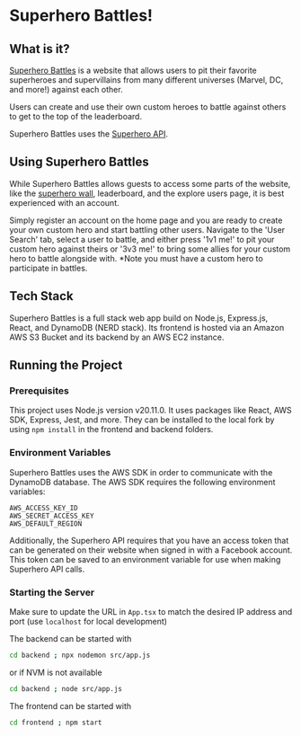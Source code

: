 # Superhero Battles!
## What is it?
[Superhero Battles](http://superherobattlesfrontend.s3-website.us-east-2.amazonaws.com/) is a website that allows users to pit their favorite superheroes and supervillains from many different universes (Marvel, DC, and more!) against each other. 

Users can create and use their own custom heroes to battle against others to get to the top of the leaderboard. 

Superhero Battles uses the [Superhero API](https://superheroapi.com/).

## Using Superhero Battles
While Superhero Battles allows guests to access some parts of the website, like the [superhero wall](http://superherobattlesfrontend.s3-website.us-east-2.amazonaws.com/heroes), leaderboard, and the explore users page, it is best experienced with an account.

Simply register an account on the home page and you are ready to create your own custom hero and start battling other users. Navigate to the 'User Search' tab, select a user to battle, and either press '1v1 me!' to pit your custom hero against theirs or '3v3 me!' to bring some allies for your custom hero to battle alongside with. *Note you must have a custom hero to participate in battles.


## Tech Stack
Superhero Battles is a full stack web app build on Node.js, Express.js, React, and DynamoDB (NERD stack). Its frontend is hosted via an Amazon AWS S3 Bucket and its backend by an AWS EC2 instance.

## Running the Project
### Prerequisites
This project uses Node.js version v20.11.0. It uses packages like React, AWS SDK, Express, Jest, and more. They can be installed to the local fork by using `npm install` in the frontend and backend folders.

### Environment Variables
Superhero Battles uses the AWS SDK in order to communicate with the DynamoDB database. The AWS SDK requires the following environment variables: 

```
AWS_ACCESS_KEY_ID
AWS_SECRET_ACCESS_KEY
AWS_DEFAULT_REGION
```

Additionally, the Superhero API requires that you have an access token that can be generated on their website when signed in with a Facebook account. This token can be saved to an environment variable for use when making Superhero API calls.

### Starting the Server
Make sure to update the URL in `App.tsx` to match the desired IP address and port (use `localhost` for local development)

The backend can be started with 
```bash
cd backend ; npx nodemon src/app.js
```
or if NVM is not available
```bash
cd backend ; node src/app.js
```

The frontend can be started with
```bash
cd frontend ; npm start
```
